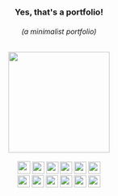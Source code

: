 <div> 

  <div align="center"> 
      <h3><strong>Yes, that's a portfolio!</strong></h3>
      <h6><i>(a minimalist portfolio)</i></h6>
  </div>
  
  
  <div align="center"> 
      <!---
      <img height="125rem" src="https://github-readme-stats.vercel.app/api/top-langs/?username=brnsalg&layout=compact&langs_count=16&theme=dracula"/>
      <img height="150rem" src="https://i.pinimg.com/originals/2e/e6/4c/2ee64c1f8e4358d928d265f5b8389a35.gif"/>
      -->
      <img height="200rem" src="https://i.pinimg.com/originals/18/80/ad/1880ad6f253bca33941695c3c25b54c7.gif"/>
  </div>
  
  <br>
  
  <div align="center">
    <img height="25rem" src="https://img.shields.io/badge/Kotlin-0095D5?&style=for-the-badge&logo=kotlin&logoColor=white" />
    <img height="24rem" src="https://img.shields.io/badge/TypeScript-007ACC?style=for-the-badge&logo=typescript&logoColor=white" />
    <img height="24rem" src="https://img.shields.io/badge/Python-FFD43B?style=for-the-badge&logo=python&logoColor=blue" />
    <img height="24rem" src="https://img.shields.io/badge/Android_Studio-3DDC84?style=for-the-badge&logo=android-studio&logoColor=white" />
    <img height="24rem" src="https://img.shields.io/badge/Angular-DD0031?style=for-the-badge&logo=angular&logoColor=white" />
    <img height="24rem" src="https://img.shields.io/badge/Django-092E20?style=for-the-badge&logo=django&logoColor=green" />
    <br>
    <img height="24rem" src="https://img.shields.io/badge/django%20rest-ff1709?style=for-the-badge&logo=django&logoColor=white" />
    <img height="24rem" src="https://img.shields.io/badge/firebase-ffca28?style=for-the-badge&logo=firebase&logoColor=black" />
    <img height="24rem" src="https://img.shields.io/badge/MySQL-005C84?style=for-the-badge&logo=mysql&logoColor=white" />
    <img height="24rem" src="https://img.shields.io/badge/MongoDB-4EA94B?style=for-the-badge&logo=mongodb&logoColor=white" />
    <img height="24rem" src="https://img.shields.io/badge/SQLite-07405E?style=for-the-badge&logo=sqlite&logoColor=white" />
    <img height="24rem" src="https://img.shields.io/badge/Ubuntu-E95420?style=for-the-badge&logo=ubuntu&logoColor=white" />
  </div>
  
</div>
